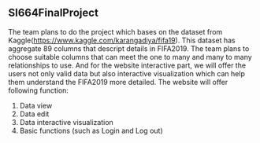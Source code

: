 ## SI664FinalProject 

The team plans to do the project which bases on the dataset from
Kaggle(https://www.kaggle.com/karangadiya/fifa19). This dataset has aggregate 89
columns that descript details in FIFA2019. The team plans to choose suitable
columns that can meet the one to many and many to many relationships to use.
And for the website interactive part, we will offer the users not only valid data but
also interactive visualization which can help them understand the FIFA2019 more
detailed.
The website will offer following function:
1. Data view
2. Data edit
3. Data interactive visualization
4. Basic functions (such as Login and Log out)

